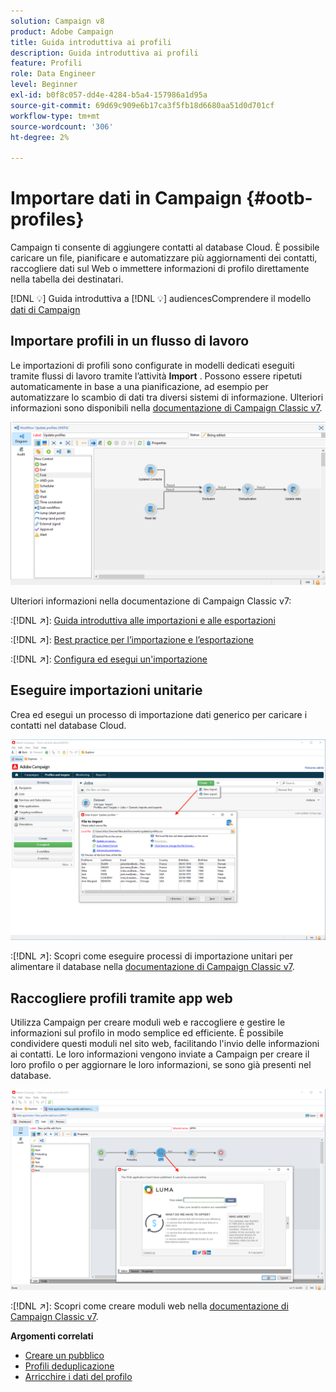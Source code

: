 ```yaml
---
solution: Campaign v8
product: Adobe Campaign
title: Guida introduttiva ai profili
description: Guida introduttiva ai profili
feature: Profili
role: Data Engineer
level: Beginner
exl-id: b0f8c057-dd4e-4284-b5a4-157986a1d95a
source-git-commit: 69d69c909e6b17ca3f5fb18d6680aa51d0d701cf
workflow-type: tm+mt
source-wordcount: '306'
ht-degree: 2%

---
```


# Importare dati in Campaign {#ootb-profiles}

Campaign ti consente di aggiungere contatti al database Cloud. È possibile caricare un file, pianificare e automatizzare più aggiornamenti dei contatti, raccogliere dati sul Web o immettere informazioni di profilo direttamente nella tabella dei destinatari.

[!DNL :bulb:] Guida introduttiva a  [](audiences.md)
[!DNL :bulb:] audiencesComprendere il modello  [dati di Campaign](../dev/datamodel.md)

## Importare profili in un flusso di lavoro

Le importazioni di profili sono configurate in modelli dedicati eseguiti tramite flussi di lavoro tramite l’attività **Import** . Possono essere ripetuti automaticamente in base a una pianificazione, ad esempio per automatizzare lo scambio di dati tra diversi sistemi di informazione. Ulteriori informazioni sono disponibili nella [documentazione di Campaign Classic v7](https://experienceleague.adobe.com/docs/campaign-classic/using/getting-started/importing-and-exporting-data/import-export-workflows.html).

![](assets/import-wf.png)

Ulteriori informazioni nella documentazione di Campaign Classic v7:

:[!DNL :arrow_upper_right:]: [Guida introduttiva alle importazioni e alle esportazioni](https://experienceleague.adobe.com/docs/campaign-classic/using/getting-started/importing-and-exporting-data/get-started-data-import-export.html)

:[!DNL :arrow_upper_right:]: [Best practice per l’importazione e l’esportazione](https://experienceleague.adobe.com/docs/campaign-classic/using/getting-started/importing-and-exporting-data/best-practices/import-export-best-practices.html)

:[!DNL :arrow_upper_right:]: [Configura ed esegui un&#39;importazione](https://experienceleague.adobe.com/docs/campaign-classic/using/getting-started/importing-and-exporting-data/generic-imports-exports/executing-import-jobs.html)

## Eseguire importazioni unitarie

Crea ed esegui un processo di importazione dati generico per caricare i contatti nel database Cloud.

![](assets/new-import.png)

:[!DNL :arrow_upper_right:]: Scopri come eseguire processi di importazione unitari per alimentare il database nella [documentazione di Campaign Classic v7](https://experienceleague.adobe.com/docs/campaign-classic/using/getting-started/importing-and-exporting-data/generic-imports-exports/about-generic-imports-exports.html).

## Raccogliere profili tramite app web

Utilizza Campaign per creare moduli web e raccogliere e gestire le informazioni sul profilo in modo semplice ed efficiente. È possibile condividere questi moduli nel sito web, facilitando l&#39;invio delle informazioni ai contatti. Le loro informazioni vengono inviate a Campaign per creare il loro profilo o per aggiornare le loro informazioni, se sono già presenti nel database.

![](assets/web-form-page.png)

:[!DNL :arrow_upper_right:]: Scopri come creare moduli web nella [documentazione di Campaign Classic v7](https://experienceleague.adobe.com/docs/campaign-classic/using/designing-content/web-forms/about-web-forms.html).

**Argomenti correlati**

* [Creare un pubblico](audiences.md)
* [Profili deduplicazione](https://experienceleague.adobe.com/docs/campaign-classic/using/automating-with-workflows/use-cases/data-management/deduplication-merge.html)
* [Arricchire i dati del profilo](https://experienceleague.adobe.com/docs/campaign-classic/using/automating-with-workflows/use-cases/data-management/enriching-data.html)

